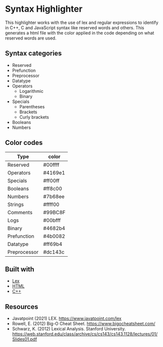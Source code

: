 # Syntax Highlighter

<div id="top"></div>

This highlighter works with the use of lex and regular expressions to identify in C++, C and JavaScript syntax like reserved words and others. This generates a html file with the color applied in the code depending on what reserved words are used.

## Syntax categories
* Reserved
* Prefunction
* Preprocessor
* Datatype
* Operators
  * Logarithmic
  * Binary
* Specials
  * Parentheses
  * Brackets
  * Curly brackets
* Booleans
* Numbers

## Color codes

| Type         | color   |
| ------------ | ------- |
| Reserved     | #00ffff |
| Operators    | #4169e1 |
| Specials     | #ff00ff |
| Booleans     | #ff8c00 |
| Numbers      | #7b68ee |
| Strings      | #ffff00 |
| Comments     | #99BC8F |
| Logs         | #00bfff |
| Binary       | #4682b4 |
| Prefunction  | #4b0082 |
| Datatype     | #ff69b4 |
| Preprocessor | #dc143c |



## Built with

* [Lex](https://github.com/westes/flex/)
* [HTML](https://www.w3.org/html/)
* [C++](https://www.w3schools.com/cpp/)

## Resources

* Javatpoint (2021) LEX. https://www.javatpoint.com/lex
* Rowell, E. (2012) Big-O Cheat Sheet. https://www.bigocheatsheet.com/
* Schwarz, K. (2012) Lexical Analysis. Stanford University. https://web.stanford.edu/class/archive/cs/cs143/cs143.1128/lectures/01/Slides01.pdf